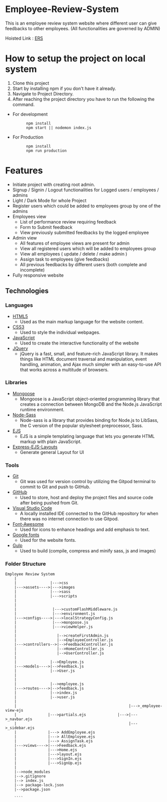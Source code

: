 # Employee-Review-System
This is an employee review system website where different user can give feedbacks to other employees. (All functionalities are governed by ADMIN)

Hoisted Link : [ERS](https://employee-review-system-b6f2.onrender.com)

# How to setup the project on local system
1. Clone this project
2. Start by installing npm if you don't have it already.
3. Navigate to Project Directory.
4. After reaching the project directory you have to run the following the command.
  - For development
    ```` 
          npm install 
          npm start || nodemon index.js
    ````
  - For Production
    ```` 
          npm install 
          npm run production
    ````
# Features
+ Initiate project with creating root admin.
+ Signup / Signin / Logout functionalities for Logged users / employees / admins
+ Light / Dark Mode for whole Project
+ Register users which could be added to employees group by one of the admins
+ Employees view
  - List of performance review requiring feedback
  - Form to Submit feedback
  - View previously submitted feedbacks by the logged employee
+ Admin view
  - All features of employee views are present for admin
  - View all registered users which will be added to employees group
  - View all employees ( update / delete / make admin )
  - Assign task to employees (give feedbacks)
  - All previous feedbacks by different users (both complete and incomplete)
+ Fully responsive website

## Technologies ##

### Languages ###

- [HTML5](https://developer.mozilla.org/en-US/docs/Web/HTML)
  - Used as the main markup language for the website content.
- [CSS3](https://developer.mozilla.org/en-US/docs/Web/CSS)
  - Used to style the individual webpages.
- [JavaScript](https://developer.mozilla.org/en-US/docs/Web/JavaScript)
  - Used to create the interactive functionality of the website
- [JQuery](https://jquery.com/)
  - jQuery is a fast, small, and feature-rich JavaScript library. It makes things like HTML document traversal and manipulation, event handling, animation, and Ajax much simpler with an easy-to-use API that works across a multitude of browsers.
  
### Libraries ###

- [Mongoose](https://mongoosejs.com/)
  - Mongoose is a JavaScript object-oriented programming library that creates a connection between MongoDB and the Node.js JavaScript runtime environment.
- [Node-Sass](https://www.npmjs.com/package/node-sass)
  - Node-sass is a library that provides binding for Node.js to LibSass, the C version of the popular stylesheet preprocessor, Sass.
- [EJS](https://ejs.co/)
  - EJS is a simple templating language that lets you generate HTML markup with plain JavaScript.
- [Express-EJS-Layouts](https://www.npmjs.com/package/express-ejs-layouts)
  - Generate general Layout for UI
  
### Tools ###

- [Git](https://git-scm.com/)
  - Git was used for version control by utilizing the Gitpod terminal to commit to Git and push to GitHub.
- [GitHub](https://github.com/)
  - Used to store, host and deploy the project files and source code after being pushed from Git.
- [Visual Studio Code](https://code.visualstudio.com/)
  - A locally installed IDE connected to the GitHub repository for when there was no internet connection to use Gitpod.
- [Font-Awesome](https://fontawesome.com/icons?d=gallery)
  - Used for icons to enhance headings and add emphasis to text.
- [Google fonts](https://fonts.google.com/)
  - Used for the website fonts.
- [Gulp](https://gulpjs.com/)
  - Used to build (compile, compress and minify sass, js and images)


### Folder Structure

```
Employee Review System
    |
    |               |--->css
    |--->assets---->|--->images
    |               |--->sass
    |               |--->scripts
    |             
    |
    |                |--->customFlashMiddleware.js
    |                |--->environment.js
    |--->configs---->|--->localStrategyConfig.js
    |                |--->mongoose.js
    |                |--->viewHelper.js
    |
    |                  |-->createFirstAdmin.js
    |                  |-->EmployeeController.js
    |--->controllers-->|-->FeedbackController.js
    |                  |-->HomeController.js
    |                  |-->UserController.js
    |
    |               |-->Employee.js
    |--->models---->|-->Feedback.js
    |               |-->User.js
    |
    |              
    |               |-->employee.js
    |--->routes---->|-->feedback.js
    |               |-->index.js
    |               |-->user.js
    |
    |                                                  |--->_employee-view-ejs
    |              |--->partials.ejs              |--->|--->_navbar.ejs
    |                                                  |--->_sidebar.ejs
    |              |---> AddEmployee.ejs
    |              |---> AllEmployee.ejs
    |              |---> AssignTask.ejs
    |--->views---->|--->Feedback.ejs
    |              |--->Home.ejs
    |              |--->layout.ejs
    |              |--->SignIn.ejs
    |              |--->SignUp.ejs
    |
    |-->node_modules
    |-->.gitignore
    |--> index.js
    |--> package-lock.json
    |-->package.json
    
    ````
